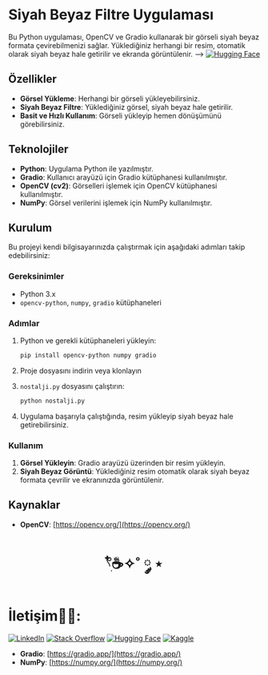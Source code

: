 # Siyah Beyaz Filtre Uygulaması

Bu Python uygulaması, OpenCV ve Gradio kullanarak bir görseli siyah beyaz formata çevirebilmenizi sağlar. Yüklediğiniz herhangi bir resim, otomatik olarak siyah beyaz hale getirilir ve ekranda görüntülenir.
-->  [![Hugging Face](https://img.shields.io/badge/HuggingFace-9C30FF?style=for-the-badge&logo=huggingface&logoColor=white)](https://huggingface.co/spaces/elfgk/Nostalji)

## Özellikler

- **Görsel Yükleme**: Herhangi bir görseli yükleyebilirsiniz.
- **Siyah Beyaz Filtre**: Yüklediğiniz görsel, siyah beyaz hale getirilir.
- **Basit ve Hızlı Kullanım**: Görseli yükleyip hemen dönüşümünü görebilirsiniz.

## Teknolojiler

- **Python**: Uygulama Python ile yazılmıştır.
- **Gradio**: Kullanıcı arayüzü için Gradio kütüphanesi kullanılmıştır.
- **OpenCV (cv2)**: Görselleri işlemek için OpenCV kütüphanesi kullanılmıştır.
- **NumPy**: Görsel verilerini işlemek için NumPy kullanılmıştır.


## Kurulum

Bu projeyi kendi bilgisayarınızda çalıştırmak için aşağıdaki adımları takip edebilirsiniz:

### Gereksinimler

- Python 3.x
- `opencv-python`, `numpy`, `gradio` kütüphaneleri

### Adımlar

1. Python ve gerekli kütüphaneleri yükleyin:

    ```bash
    pip install opencv-python numpy gradio
    ```

2. Proje dosyasını indirin veya klonlayın


3. `nostalji.py` dosyasını çalıştırın:

    ```bash
    python nostalji.py
    ```

4. Uygulama başarıyla çalıştığında,  resim yükleyip siyah beyaz hale getirebilirsiniz.

### Kullanım

1. **Görsel Yükleyin**: Gradio arayüzü üzerinden bir resim yükleyin.
2. **Siyah Beyaz Görüntü**: Yüklediğiniz resim otomatik olarak siyah beyaz formata çevrilir ve ekranınızda görüntülenir.


## Kaynaklar

- **OpenCV**: [https://opencv.org/](https://opencv.org/)




<h1 align="center"> 𓍢ִ໋☕️✧˚ ༘ ⋆ </h1>

<h1> İletişim🧑‍💻: </h1>

[![LinkedIn](https://img.shields.io/badge/LinkedIn-0A66C2?style=for-the-badge&logo=linkedin&logoColor=white)](https://www.linkedin.com/in/elfgk/)
[![Stack Overflow](https://img.shields.io/badge/StackOverflow-FE7A16?style=for-the-badge&logo=stackoverflow&logoColor=white)](https://stackoverflow.com/users/27559679/elfgk)
[![Hugging Face](https://img.shields.io/badge/HuggingFace-9C30FF?style=for-the-badge&logo=huggingface&logoColor=white)](https://huggingface.co/elfgk)
[![Kaggle](https://img.shields.io/badge/Kaggle-20BEFF?style=for-the-badge&logo=kaggle&logoColor=white)](https://www.kaggle.com/elfgkk)
- **Gradio**: [https://gradio.app/](https://gradio.app/)
- **NumPy**: [https://numpy.org/](https://numpy.org/)
